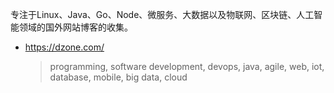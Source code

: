 专注于Linux、Java、Go、Node、微服务、大数据以及物联网、区块链、人工智能领域的国外网站博客的收集。

- https://dzone.com/
  > programming, software development, devops, java, agile, web, iot, database, mobile, big data, cloud
